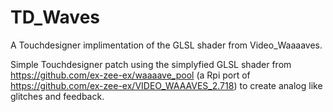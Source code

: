 # TD_Waves
A Touchdesigner implimentation of the GLSL shader from Video_Waaaaves.

Simple Touchdesigner patch using the simplyfied GLSL shader from https://github.com/ex-zee-ex/waaaave_pool (a Rpi port of https://github.com/ex-zee-ex/VIDEO_WAAAVES_2.718) to create analog like glitches and feedback.
